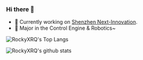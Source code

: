### Hi there 👋

- 🔭 Currently working on [Shenzhen Next-Innovation](https://github.com/FRCNextInnovation).
- 🌱 Major in the Control Engine & Robotics~

![RockyXRQ's Top Langs](https://github-readme-stats.vercel.app/api/top-langs/?username=RockyXRQ)

![RockyXRQ's github stats](https://github-readme-stats.vercel.app/api?username=RockyXRQ&count_private=true&show_icons=true)

